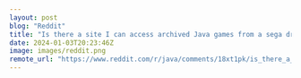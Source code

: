 ```yaml
---
layout: post
blog: "Reddit"
title: "Is there a site I can access archived Java games from a sega dreamcast?"
date: 2024-01-03T20:23:46Z
image: images/reddit.png
remote_url: "https://www.reddit.com/r/java/comments/18xt1pk/is_there_a_site_i_can_access_archived_java_games/"
---
```

